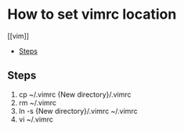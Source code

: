 # How to set vimrc location
[[vim]]
<!-- vim-markdown-toc GitLab -->

* [Steps](#steps)

<!-- vim-markdown-toc -->

## Steps
1. cp ~/.vimrc {New directory}/.vimrc
2. rm ~/.vimrc
3. ln -s {New directory}/.vimrc ~/.vimrc
4. vi ~/.vimrc

